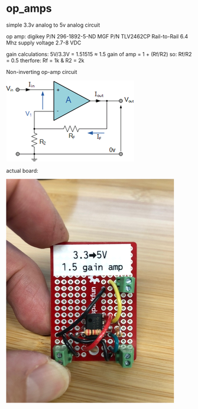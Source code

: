 # op_amps
simple 3.3v analog to 5v analog circuit

op amp: 
digikey P/N 296-1892-5-ND
MGF P/N TLV2462CP
Rail-to-Rail 
6.4 Mhz
supply voltage 2.7-8 VDC

gain calculations:
5V/3.3V = 1.51515 ≈ 1.5
gain of amp = 1 + (Rf/R2)
so: Rf/R2 = 0.5 
therfore: Rf = 1k & R2 = 2k

Non-inverting op-amp circuit

![alt text](https://github.com/joelgreenwood/op_amps/blob/master/opamp15.gif)

actual board:

![alt text](https://github.com/joelgreenwood/op_amps/blob/master/board.png)

